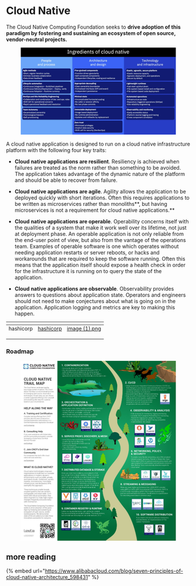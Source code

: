# Cloud Native

The Cloud Native Computing Foundation seeks to **drive adoption of this paradigm by fostering and sustaining an ecosystem of open source, vendor-neutral projects.**

<figure><img src="../.gitbook/assets/image (230).png" alt=""><figcaption></figcaption></figure>

A cloud native application is designed to run on a cloud native infrastructure platform with the following four key traits:

* **Cloud native applications are resilient**. Resiliency is achieved when failures are treated as the norm rather than something to be avoided. The application takes advantage of the dynamic nature of the platform and should be able to recover from failure.



* **Cloud native applications are agile**. Agility allows the application to be deployed quickly with short iterations. Often this requires applications to be written as microservices rather than monoliths**, but having microservices is not a requirement for cloud native applications.**



* **Cloud native applications are operable**. Operability concerns itself with the qualities of a system that make it work well over its lifetime, not just at deployment phase. An operable application is not only reliable from the end-user point of view, but also from the vantage of the operations team. Examples of operable software is one which operates without needing application restarts or server reboots, or hacks and workarounds that are required to keep the software running. Often this means that the application itself should expose a health check in order for the infrastructure it is running on to query the state of the application.



* **Cloud native applications are observable**. Observability provides answers to questions about application state. Operators and engineers should not need to make conjectures about what is going on in the application. Application logging and metrics are key to making this happen.



<table data-view="cards"><thead><tr><th align="center"></th><th data-hidden data-card-target data-type="content-ref"></th><th data-hidden data-card-cover data-type="files"></th></tr></thead><tbody><tr><td align="center">hashicorp</td><td><a href="hashicorp/">hashicorp</a></td><td><a href="../.gitbook/assets/image (1).png">image (1).png</a></td></tr><tr><td align="center"></td><td></td><td></td></tr><tr><td align="center"></td><td></td><td></td></tr><tr><td align="center"></td><td></td><td></td></tr></tbody></table>

### Roadmap



<div data-full-width="true">

<figure><img src="../.gitbook/assets/F9p8BhBWQAAKkGq.jpeg" alt=""><figcaption></figcaption></figure>

</div>

## more reading

{% embed url="https://www.alibabacloud.com/blog/seven-principles-of-cloud-native-architecture_598431" %}
